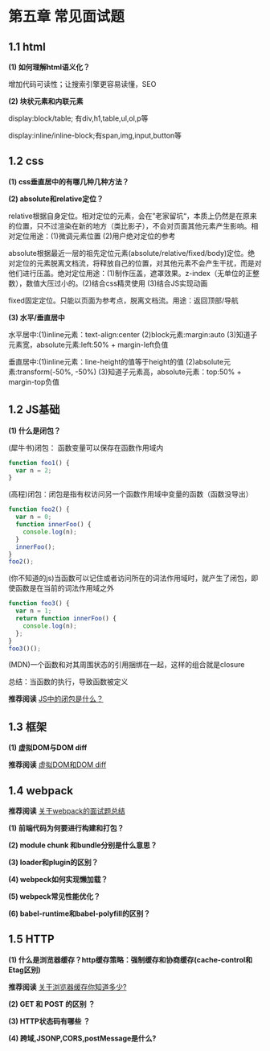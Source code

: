 # 第五章 常见面试题

## 1.1 html

**(1) 如何理解html语义化？**

增加代码可读性；让搜索引擎更容易读懂，SEO

**(2) 块状元素和内联元素**

display:block/table; 有div,h1,table,ul,ol,p等

display:inline/inline-block;有span,img,input,button等

## 1.2 css

**(1) css垂直居中的有哪几种几种方法？**

**(2) absolute和relative定位？**

relative根据自身定位。相对定位的元素，会在”老家留坑“，本质上仍然是在原来的位置，只不过渲染在新的地方（类比影子），不会对页面其他元素产生影响。相对定位用途：(1)微调元素位置  (2)用户绝对定位的参考

absolute根据最近一层的祖先定位元素(absolute/relative/fixed/body)定位。绝对定位的元素脱离文档流，将释放自己的位置，对其他元素不会产生干扰，而是对他们进行压盖。绝对定位用途：(1)制作压盖，遮罩效果。z-index（无单位的正整数），数值大压过小的。(2)结合css精灵使用 (3)结合JS实现动画

fixed固定定位。只能以页面为参考点，脱离文档流。用途：返回顶部/导航

**(3) 水平/垂直居中**

水平居中:(1)inline元素：text-align:center (2)block元素:margin:auto (3)知道子元素宽，absolute元素:left:50% + margin-left负值

垂直居中:(1)inline元素：line-height的值等于height的值 (2)absolute元素:transform(-50%, -50%)  (3)知道子元素高，absolute元素：top:50% + margin-top负值 


## 1.2 JS基础

**(1) 什么是闭包？**

(犀牛书)闭包： 函数变量可以保存在函数作用域内
```js
function foo1() {
  var n = 2;
}
```

(高程)闭包：闭包是指有权访问另一个函数作用域中变量的函数（函数没导出）
```js
function foo2() {
  var n = 0;
  function innerFoo() {
    console.log(n);
  }
  innerFoo();
}
foo2();
```

(你不知道的js)当函数可以记住或者访问所在的词法作用域时，就产生了闭包，即使函数是在当前的词法作用域之外
```js
function foo3() {
  var n = 1;
  return function innerFoo() {
    console.log(n);
  };
}
foo3()();
```

(MDN)一个函数和对其周围状态的引用捆绑在一起，这样的组合就是closure

总结：当函数的执行，导致函数被定义

**推荐阅读** [JS中的闭包是什么？](https://zhuanlan.zhihu.com/p/22486908)

## 1.3 框架

**(1) 虚拟DOM与DOM diff**

**推荐阅读** [虚拟DOM和DOM diff](https://juejin.cn/post/6913773874547163143)

## 1.4 webpack

**推荐阅读** [关于webpack的面试题总结](https://zhuanlan.zhihu.com/p/44438844)

**(1) 前端代码为何要进行构建和打包？**

**(2) module chunk 和bundle分别是什么意思？**

**(3) loader和plugin的区别？**

**(4) webpeck如何实现懒加载？**

**(5) webpeck常见性能优化？**

**(6) babel-runtime和babel-polyfill的区别？**

## 1.5 HTTP

**(1) 什么是浏览器缓存？http缓存策略：强制缓存和协商缓存(cache-control和Etag区别)**

**推荐阅读** [关于浏览器缓存你知道多少?](https://mp.weixin.qq.com/s/Wvc0lkLpgyEW_u7bbMdvpQ)

**(2) GET 和 POST 的区别 ？**

**(3) HTTP状态码有哪些 ？**

**(4) 跨域,JSONP,CORS,postMessage是什么?**

